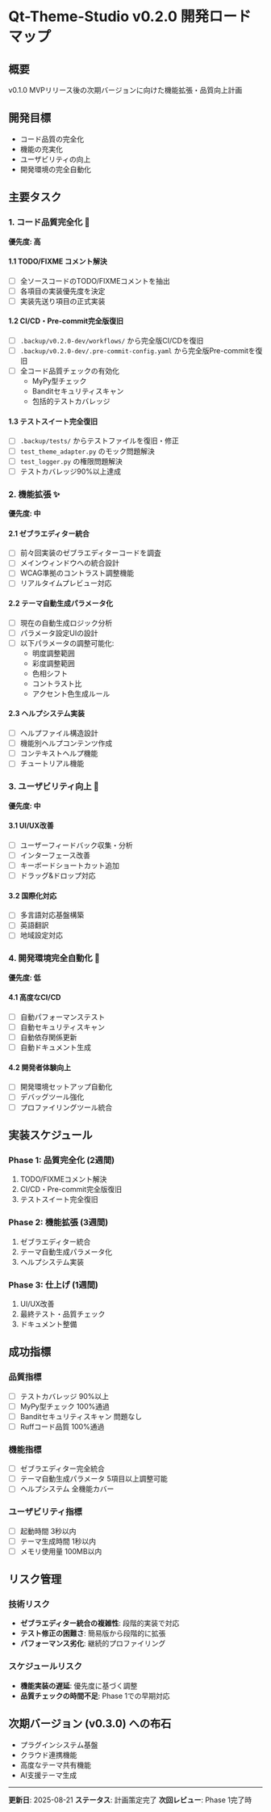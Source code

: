 # Qt-Theme-Studio v0.2.0 開発ロードマップ

## 概要
v0.1.0 MVPリリース後の次期バージョンに向けた機能拡張・品質向上計画

## 開発目標
- コード品質の完全化
- 機能の充実化
- ユーザビリティの向上
- 開発環境の完全自動化

## 主要タスク

### 1. コード品質完全化 🔧
**優先度: 高**

#### 1.1 TODO/FIXME コメント解決
- [ ] 全ソースコードのTODO/FIXMEコメントを抽出
- [ ] 各項目の実装優先度を決定
- [ ] 実装先送り項目の正式実装

#### 1.2 CI/CD・Pre-commit完全版復旧
- [ ] `.backup/v0.2.0-dev/workflows/` から完全版CI/CDを復旧
- [ ] `.backup/v0.2.0-dev/.pre-commit-config.yaml` から完全版Pre-commitを復旧
- [ ] 全コード品質チェックの有効化
  - MyPy型チェック
  - Banditセキュリティスキャン
  - 包括的テストカバレッジ

#### 1.3 テストスイート完全復旧
- [ ] `.backup/tests/` からテストファイルを復旧・修正
- [ ] `test_theme_adapter.py` のモック問題解決
- [ ] `test_logger.py` の権限問題解決
- [ ] テストカバレッジ90%以上達成

### 2. 機能拡張 ✨
**優先度: 中**

#### 2.1 ゼブラエディター統合
- [ ] 前々回実装のゼブラエディターコードを調査
- [ ] メインウィンドウへの統合設計
- [ ] WCAG準拠のコントラスト調整機能
- [ ] リアルタイムプレビュー対応

#### 2.2 テーマ自動生成パラメータ化
- [ ] 現在の自動生成ロジック分析
- [ ] パラメータ設定UIの設計
- [ ] 以下パラメータの調整可能化:
  - 明度調整範囲
  - 彩度調整範囲
  - 色相シフト
  - コントラスト比
  - アクセント色生成ルール

#### 2.3 ヘルプシステム実装
- [ ] ヘルプファイル構造設計
- [ ] 機能別ヘルプコンテンツ作成
- [ ] コンテキストヘルプ機能
- [ ] チュートリアル機能

### 3. ユーザビリティ向上 🎨
**優先度: 中**

#### 3.1 UI/UX改善
- [ ] ユーザーフィードバック収集・分析
- [ ] インターフェース改善
- [ ] キーボードショートカット追加
- [ ] ドラッグ&ドロップ対応

#### 3.2 国際化対応
- [ ] 多言語対応基盤構築
- [ ] 英語翻訳
- [ ] 地域設定対応

### 4. 開発環境完全自動化 🤖
**優先度: 低**

#### 4.1 高度なCI/CD
- [ ] 自動パフォーマンステスト
- [ ] 自動セキュリティスキャン
- [ ] 自動依存関係更新
- [ ] 自動ドキュメント生成

#### 4.2 開発者体験向上
- [ ] 開発環境セットアップ自動化
- [ ] デバッグツール強化
- [ ] プロファイリングツール統合

## 実装スケジュール

### Phase 1: 品質完全化 (2週間)
1. TODO/FIXMEコメント解決
2. CI/CD・Pre-commit完全版復旧
3. テストスイート完全復旧

### Phase 2: 機能拡張 (3週間)
1. ゼブラエディター統合
2. テーマ自動生成パラメータ化
3. ヘルプシステム実装

### Phase 3: 仕上げ (1週間)
1. UI/UX改善
2. 最終テスト・品質チェック
3. ドキュメント整備

## 成功指標

### 品質指標
- [ ] テストカバレッジ 90%以上
- [ ] MyPy型チェック 100%通過
- [ ] Banditセキュリティスキャン 問題なし
- [ ] Ruffコード品質 100%通過

### 機能指標
- [ ] ゼブラエディター完全統合
- [ ] テーマ自動生成パラメータ 5項目以上調整可能
- [ ] ヘルプシステム 全機能カバー

### ユーザビリティ指標
- [ ] 起動時間 3秒以内
- [ ] テーマ生成時間 1秒以内
- [ ] メモリ使用量 100MB以内

## リスク管理

### 技術リスク
- **ゼブラエディター統合の複雑性**: 段階的実装で対応
- **テスト修正の困難さ**: 簡易版から段階的に拡張
- **パフォーマンス劣化**: 継続的プロファイリング

### スケジュールリスク
- **機能実装の遅延**: 優先度に基づく調整
- **品質チェックの時間不足**: Phase 1での早期対応

## 次期バージョン (v0.3.0) への布石
- プラグインシステム基盤
- クラウド連携機能
- 高度なテーマ共有機能
- AI支援テーマ生成

---

**更新日**: 2025-08-21
**ステータス**: 計画策定完了
**次回レビュー**: Phase 1完了時
